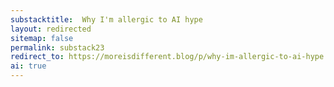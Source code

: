 ```yaml
---
substacktitle:  Why I'm allergic to AI hype
layout: redirected
sitemap: false
permalink: substack23
redirect_to: https://moreisdifferent.blog/p/why-im-allergic-to-ai-hype
ai: true
---
```

